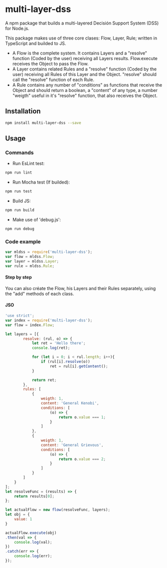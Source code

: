 # multi-layer-dss

A npm package that builds a multi-layered Decisión Support System (DSS) for Node.js.

This package makes use of three core clases: Flow, Layer, Rule; written in TypeScript and builded to JS.

* A Flow is the complete system. It contains Layers and a "resolve" function (Coded by the user) receiving all Layers results. Flow.execute receives the Object to pass the Flow.
* A Layer contains related Rules and a "resolve" function (Coded by the user) receiving all Rules of this Layer and the Object. "resolve" should call the "resolve" function of each Rule.
* A Rule contains any number of "conditions" as functions that receive the Object and should return a boolean, a "content" of any type, a number "weigth" useful in it's "resolve" function, that also receives the Object.

## Installation

```sh
npm install multi-layer-dss --save
```
## Usage

### Commands
* Run EsLint test:
>>
```sh
npm run lint
```

* Run Mocha test (If builded):
>>
```sh
npm run test
```

* Build JS:
>>
```sh
npm run build
```

* Make use of 'debug.js':
>>
```sh
npm run debug
```
### Code example

```javascript
var mldss = require('multi-layer-dss');
var flow = mldss.Flow;
var layer = mldss.Layer;
var rule = mldss.Rule;
```

#### Step by step
You can also créate the Flow, his Layers and their Rules separately, using the "add" methods of each class.

#### JSO

```javascript
'use strict';
var index = require('multi-layer-dss');
var flow = index.Flow;

let layers = [{
        resolve: (rul, o) => {
            let ret = 'Hello there';
            console.log(ret);

            for (let i = 0; i < rul.length; i++){
                if (rul[i].resolve(o))
                    ret = rul[i].getContent();
            }

            return ret;
        },
        rules: [
            {
                weigth: 1,
                content: 'General Kenobi',
                conditions: [
                    (o) => {
                        return o.value === 1;
                    }
                ]
            },
            {
                weigth: 1,
                content: 'General Grievous',
                conditions: [
                    (o) => {
                        return o.value === 2;
                    }
                ]
            }
        ]
    }
];
let resolveFunc = (results) => {
    return results[0];
};

let actualFlow = new flow(resolveFunc, layers);
let obj = {
    value: 1
}

actualFlow.execute(obj)
.then(val => {
    console.log(val);
})
.catch(err => {
    console.log(err);
});
```